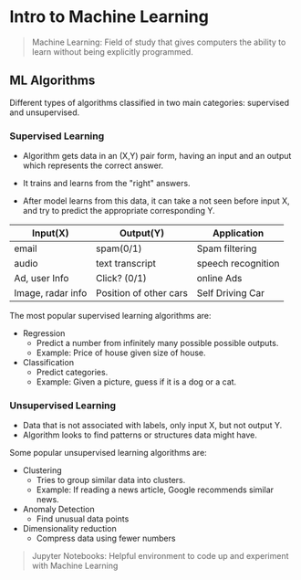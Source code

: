 # Intro to Machine Learning

> Machine Learning: Field of study that gives computers the ability to learn without being explicitly programmed.

## ML Algorithms

Different types of algorithms classified in two main categories: supervised and unsupervised.

### Supervised Learning 

- Algorithm gets data in an (X,Y) pair form, having an input and an output which represents the correct answer. 

- It trains and learns from the "right" answers.

- After model learns from this data, it can take a not seen before input X, and try to predict the appropriate corresponding Y.

| Input(X) | Output(Y) | Application |
| --- | --- | --- |
| email | spam(0/1) | Spam filtering |
| audio | text transcript | speech recognition |
| Ad, user Info | Click? (0/1) | online Ads |
| Image, radar info | Position of other cars | Self Driving Car |

The most popular supervised learning algorithms are:

- Regression
  - Predict a number from infinitely many possible possible outputs.
  - Example: Price of house given size of house.
- Classification
  - Predict categories.
  - Example: Given a picture, guess if it is a dog or a cat.


### Unsupervised Learning

- Data that is not associated with labels, only input X, but not output Y.
- Algorithm looks to find patterns or structures data might have.

Some popular unsupervised learning algorithms are:
- Clustering
  - Tries to group similar data into clusters.
  - Example: If reading a news article, Google recommends similar news. 
- Anomaly Detection
  - Find unusual data points
- Dimensionality reduction
  - Compress data using fewer numbers

> Jupyter Notebooks: Helpful environment to code up and experiment with Machine Learning